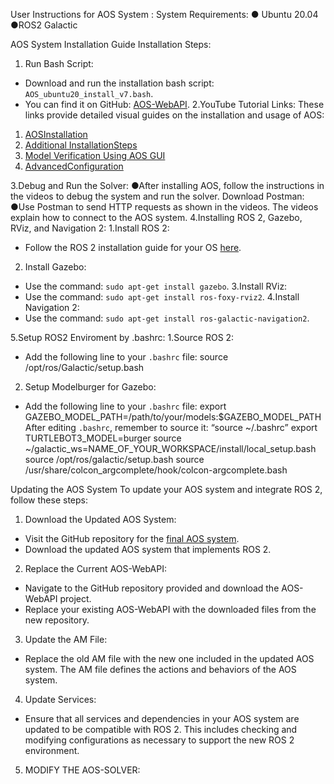 User Instructions for AOS System :
System Requirements:
● Ubuntu 20.04
●ROS2 Galactic

AOS System Installation Guide
Installation Steps:
1. Run Bash Script:
- Download and run the installation bash script: `AOS_ubuntu20_install_v7.bash`.
- You can find it on GitHub:
[AOS-WebAPI](https://github.com/orhaimwerthaim/AOS-WebAPI).
2.YouTube Tutorial Links:
These links provide detailed visual guides on the installation and usage of AOS:
1. [AOSInstallation](https://www.youtube.com/watch?v=LtvghBdEWNg&ab_channel=AOSBGU)
2. [Additional InstallationSteps](https://www.youtube.com/watch?v=Zm-KTZV180g&ab_channel=AOSBGU)
3. [Model Verification Using AOS GUI](https://www.youtube.com/watch?v=wyLWg-b7Rww&ab_channel=AOSBGU)
4. [AdvancedConfiguration](https://www.youtube.com/watch?v=FE91GuK-O4A&ab_channel=AOSBGU)

   
3.Debug and Run the Solver:
●After installing AOS, follow the instructions in the videos to debug the system and run
the solver.
Download Postman:
●Use Postman to send HTTP requests as shown in the videos. The videos explain
how to connect to the AOS system.
4.Installing ROS 2, Gazebo, RViz, and Navigation 2:
1.Install ROS 2:
- Follow the ROS 2 installation guide for your OS
[here](https://docs.ros.org/en/foxy/Installation.html).
2. Install Gazebo:
- Use the command: `sudo apt-get install gazebo`.
3.Install RViz:
- Use the command: `sudo apt-get install ros-foxy-rviz2`.
4.Install Navigation 2:
- Use the command: `sudo apt-get install ros-galactic-navigation2`.

5.Setup ROS2 Enviroment by .bashrc:
1.Source ROS 2:
- Add the following line to your `.bashrc` file:
source /opt/ros/Galactic/setup.bash
2. Setup Modelburger for Gazebo:
- Add the following line to your `.bashrc` file:
export
GAZEBO_MODEL_PATH=/path/to/your/models:$GAZEBO_MODEL_PATH
After editing `.bashrc`, remember to source it:
“source ~/.bashrc”
export TURTLEBOT3_MODEL=burger
source ~/galactic_ws=NAME_OF_YOUR_WORKSPACE/install/local_setup.bash
source /opt/ros/galactic/setup.bash
source /usr/share/colcon_argcomplete/hook/colcon-argcomplete.bash


Updating the AOS System
To update your AOS system and integrate ROS 2, follow these steps:
1. Download the Updated AOS System:
- Visit the GitHub repository for the [final AOS system](https://github.com/final-AOS-system).
- Download the updated AOS system that implements ROS 2.
2. Replace the Current AOS-WebAPI:
- Navigate to the GitHub repository provided and download the
AOS-WebAPI project.
- Replace your existing AOS-WebAPI with the downloaded files from the
new repository.
3. Update the AM File:
- Replace the old AM file with the new one included in the updated AOS
system. The AM file defines the actions and behaviors of the AOS system.
4. Update Services:
- Ensure that all services and dependencies in your AOS system are
updated to be compatible with ROS 2. This includes checking and modifying
configurations as necessary to support the new ROS 2 environment.
5. MODIFY THE AOS-SOLVER:

